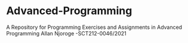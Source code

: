 # Advanced-Programming
A Repository for Programming Exercises and Assignments in Advanced Programming 
Allan Njoroge -SCT212-0046/2021

